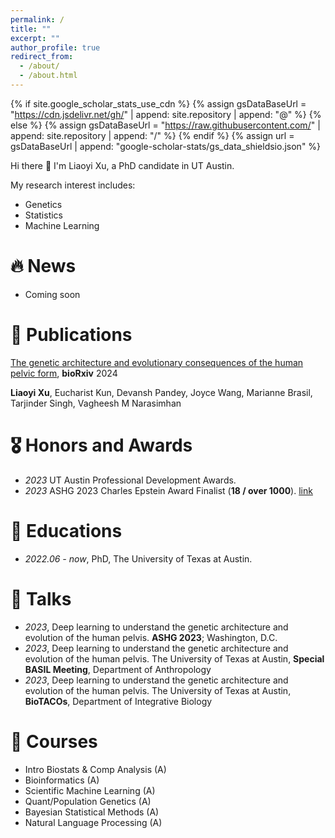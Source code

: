 ```yaml
---
permalink: /
title: ""
excerpt: ""
author_profile: true
redirect_from: 
  - /about/
  - /about.html
---
```


{% if site.google_scholar_stats_use_cdn %}
{% assign gsDataBaseUrl = "https://cdn.jsdelivr.net/gh/" | append: site.repository | append: "@" %}
{% else %}
{% assign gsDataBaseUrl = "https://raw.githubusercontent.com/" | append: site.repository | append: "/" %}
{% endif %}
{% assign url = gsDataBaseUrl | append: "google-scholar-stats/gs_data_shieldsio.json" %}

<span class='anchor' id='about-me'></span>

Hi there 👋 I'm Liaoyi Xu, a PhD candidate in UT Austin.

My research interest includes:

- Genetics
- Statistics
- Machine Learning

<!-- My research interest includes neural machine translation and computer vision. I have published more than 100 papers at the top international AI conferences with total <a href='https://scholar.google.com/citations?user=l-gQddYAAAAJ'>google scholar citations <strong><span id='total_cit'>260000+</span></strong></a> (You can also use google scholar badge <a href='https://scholar.google.com/citations?user=l-gQddYAAAAJ'><img src="https://img.shields.io/endpoint?url={{ url | url_encode }}&logo=Google%20Scholar&labelColor=f6f6f6&color=9cf&style=flat&label=citations"></a>). -->


# 🔥 News
- Coming soon

# 📝 Publications 

<!-- <div class='paper-box'><div class='paper-box-image'><div><div class="badge">CVPR 2016</div><img src='images/500x300.png' alt="sym" width="100%"></div></div>
<div class='paper-box-text' markdown="1"> -->

[The genetic architecture and evolutionary consequences of the human pelvic form](https://www.biorxiv.org/content/10.1101/2024.05.02.592256v1.full.pdf), **bioRxiv** 2024

**Liaoyi Xu**, Eucharist Kun, Devansh Pandey, Joyce Wang, Marianne Brasil, Tarjinder Singh, Vagheesh M Narasimhan

<!-- [**Project**](https://scholar.google.com/citations?view_op=view_citation&hl=zh-CN&user=DhtAFkwAAAAJ&citation_for_view=DhtAFkwAAAAJ:ALROH1vI_8AC) <strong><span class='show_paper_citations' data='DhtAFkwAAAAJ:ALROH1vI_8AC'></span></strong>
- Lorem ipsum dolor sit amet, consectetur adipiscing elit. Vivamus ornare aliquet ipsum, ac tempus justo dapibus sit amet. 
</div>
</div> -->

<!-- - [Lorem ipsum dolor sit amet, consectetur adipiscing elit. Vivamus ornare aliquet ipsum, ac tempus justo dapibus sit amet](https://github.com), A, B, C, **CVPR 2020** -->

# 🎖 Honors and Awards
- *2023* UT Austin Professional Development Awards.
- *2023* ASHG 2023 Charles Epstein Award Finalist (**18 / over 1000**). [link](https://www.ashg.org/wp-content/uploads/2023/12/ASHG-Trainee-Research-for-Excellence-Awards-2023-Recipients.pdf)

# 📖 Educations
- *2022.06 - now*, PhD, The University of Texas at Austin. 

# 💬 Talks
- *2023*, Deep learning to understand the genetic architecture and evolution of the human pelvis. **ASHG 2023**; Washington, D.C.
- *2023*, Deep learning to understand the genetic architecture and evolution of the human pelvis. The University of Texas at Austin, **Special BASIL Meeting**, Department of Anthropology
- *2023*, Deep learning to understand the genetic architecture and evolution of the human pelvis. The University of Texas at Austin, **BioTACOs**, Department of Integrative Biology

# 📔 Courses
- Intro Biostats & Comp Analysis (A)
- Bioinformatics (A)
- Scientific Machine Learning (A)
- Quant/Population Genetics (A)
- Bayesian Statistical Methods (A)
- Natural Language Processing (A)

<!-- # 💻 Internships
- *2019.05 - 2020.02*, [Lorem](https://github.com/), China. -->